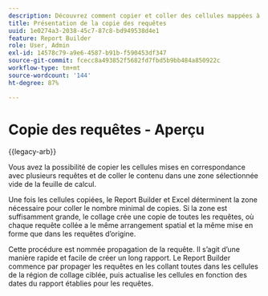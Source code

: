 ```yaml
---
description: Découvrez comment copier et coller des cellules mappées à plusieurs requêtes.
title: Présentation de la copie des requêtes
uuid: 1e0274a3-2038-45c7-87c8-bd949538d4e1
feature: Report Builder
role: User, Admin
exl-id: 14578c79-a9e6-4587-b91b-f590453df347
source-git-commit: fcecc8a493852f5682fd7fbd5b9bb484a850922c
workflow-type: tm+mt
source-wordcount: '144'
ht-degree: 87%

---
```


# Copie des requêtes - Aperçu

{{legacy-arb}}

Vous avez la possibilité de copier les cellules mises en correspondance avec plusieurs requêtes et de coller le contenu dans une zone sélectionnée vide de la feuille de calcul.

Une fois les cellules copiées, le Report Builder et Excel déterminent la zone nécessaire pour coller le nombre minimal de copies. Si la zone est suffisamment grande, le collage crée une copie de toutes les requêtes, où chaque requête collée a le même arrangement spatial et la même mise en forme que dans les requêtes d’origine.

Cette procédure est nommée propagation de la requête. Il s’agit d’une manière rapide et facile de créer un long rapport. Le Report Builder commence par propager les requêtes en les collant toutes dans les cellules de la région de collage ciblée, puis actualise les cellules en fonction des dates du rapport établies pour les requêtes.

